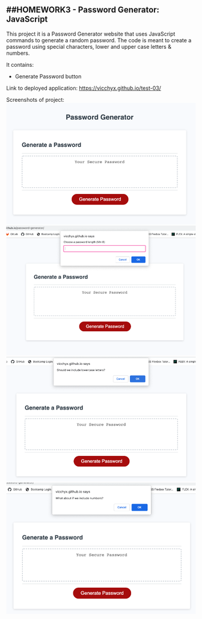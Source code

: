 ##HOMEWORK3 - Password Generator: JavaScript
-----------------------------------
This project it is a Password Generator website that uses JavaScript commands to generate a random password. The code is meant to create a password using special characters, lower and upper case letters & numbers.


It contains: 
- Generate Password button

Link to deployed application: https://vicchyx.github.io/test-03/


Screenshots of project:
![Screenshot1](./assets/images/screenshot1.png)
![Screenshot1](./assets/images/screenshot2.png)
![Screenshot1](./assets/images/screenshot3.png)
![Screenshot1](./assets/images/screenshot4.png)